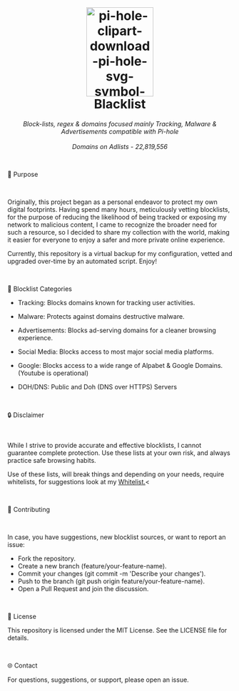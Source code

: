 <br>

<h1 align="center">
 <img src="https://i.ibb.co/0BpMXKc/pi-hole-clipart-download-pi-hole-svg-symbol-logo-trademark-heart-transparent-png-209157-removebg-pre.png" alt="pi-hole-clipart-download-pi-hole-svg-symbol-logo-trademark-heart-transparent-png-209157-removebg-pre" border="0" width="150" height="200">
<br/>Blacklist
</h1>

<p align="center">
  <i align="center"> Block-lists, regex & domains focused mainly Tracking, Malware & Advertisements compatible with Pi-hole</i>
  <br>
  <br>
  <i align="center">Domains on Adlists - 22,819,556</i>
</p>
<br>

🎯 Purpose

<br>

Originally, this project began as a personal endeavor to protect my own digital footprints. Having spend many hours, meticulously vetting blocklists, for the purpose of reducing the likelihood of being tracked or exposing my network to malicious content, I came to recognize the broader need for such a resource, so I decided to share my collection with the world, making it easier for everyone to enjoy a safer and more private online experience.

Currently, this repository is a virtual backup for my configuration, vetted and upgraded over-time by an automated script. Enjoy!

<br>

📂 Blocklist Categories

- Tracking: Blocks domains known for tracking user activities.

- Malware: Protects against domains destructive malware.

- Advertisements: Blocks ad-serving domains for a cleaner browsing experience.

- Social Media: Blocks access to most major social media platforms.

- Google: Blocks access to a wide range of Alpabet & Google Domains. (Youtube is operational)

- DOH/DNS: Public and Doh (DNS over HTTPS) Servers

<br>

🔒 Disclaimer

<br>

While I strive to provide accurate and effective blocklists, I cannot guarantee complete protection. Use these lists at your own risk, and always practice safe browsing habits.

Use of these lists, will break things and depending on your needs, require whitelists, for suggestions look at my <a href="https://codeberg.org/gzachariadis/Whitelist">Whitelist.</a><

<br>

📝 Contributing

<br>

In case, you have suggestions, new blocklist sources, or want to report an issue:

- Fork the repository.
- Create a new branch (feature/your-feature-name).
- Commit your changes (git commit -m 'Describe your changes').
- Push to the branch (git push origin feature/your-feature-name).
- Open a Pull Request and join the discussion.

<br>

📄 License

This repository is licensed under the MIT License. See the LICENSE file for details.

<br>

🌐 Contact

For questions, suggestions, or support, please open an issue.

